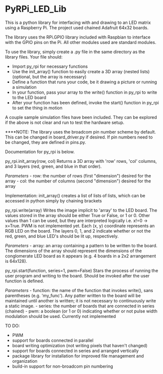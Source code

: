 # PyRPi_LED_Lib

This is a python library for interfacing with and drawing to an LED matrix using a Raspberry Pi. The project used chained Adafruit 64x32 boards.

The library uses the RPi.GPIO library included with Raspbian to interface with the GPIO pins on the Pi. All other modules used are standard modules.

To use the library, simply create a .py file in the same directory as the library files. Your file should:
  - Import py_rpi for necessary functions
  - Use the init_array() function to easily create a 3D array (nested lists) (optional, but the array is necessary)
  - Define a function that runs your code, be it drawing a picture or running a simulation
  - In your function, pass your array to the write() function in py_rpi to write to the LED board
  - After your function has been defined, invoke the start() function in py_rpi to set the thing in motion

A couple sample simulation files have been included. They can be explored if the above is not clear and run to test the hardware setup.

****NOTE: The library uses the broadcom pin number scheme by default. This can be changed in board_driver.py if desired. If pin numbers need to be changed, they are defined in pins.py.
  
Documentation for py_rpi is below.

py_rpi.init_array(row, col)
  Returns a 3D array with 'row' rows, 'col' columns, and 3 layers (red, green, and blue in that order).
  
  _Parameters_
    - row: the number of rows (first "dimension") desired for the array
    - col: the number of columns (second "dimension") desired for the array
  
  Implementation: init_array() creates a list of lists of lists, which can be accessed in python simply by chaining brackets


py_rpi.write(array)
  Writes the image implicit to 'array' to the LED board.
  The values stored in the array should be either True or False, or 1 or 0. Other values than 1 can be used, but they are interpreted logically i.e. x!=0 -> x=True. PWM is not implemented yet.
  Each (x, y) coordinate represents an RGB LED on the board.
  The layers 0, 1, and 2 indicate whether or not the red, green, and blue LED's should be lit up, respectively.
  
  _Parameters_
    - array: an array containing a pattern to be written to the board. The dimensions of the array should represent the dimensions of the conglomerate LED board as it appears (e.g. 4 boards in a 2x2 arrangement is 64x128).

py_rpi.start(function, series=1, pwm=False)
  Stars the process of running the user program and writing to the board. Should be invoked after the user function is defined.
  
  _Parameters_
    - function: the name of the function that invokes write(), sans parentheses (e.g. 'my_func'). Any patter written to the board will be maintained until another is written; it is not necessary to continuously write a static image.
    - series: the number of boards that are connected in series (chained)
    - pwm: a boolean (or 1 or 0) indicating whether or not pulse width modulation should be used. Currently not implemented




TO DO:
- PWM
- support for boards connected in parallel
- board writing optimization (not writing pixels that haven't changed)
- support for boards connected in series and arranged vertically
- package library for installation for improved file management and organization
- build-in support for non-broadcom pin numbering

